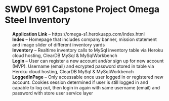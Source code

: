 # SWDV 691 Capstone Project Omega Steel Inventory

<ul style="list-style-type:none;">
  <li><b>Application Link</b> – https://omega-s1.herokuapp.com/index.html </li>
  <li><b>Index</b> – Homepage that includes company banner, mission statement and image slider of different inventory yards </li>
  <li><b>Inventory</b> – Realtime inventory calls to MySql inventory table via Heroku cloud hosting, ClearDB MySql & MySqlWorkbench </li>
  <li><b>Login</b> – User can register a new account and/or sign up for new account (MVP). Username (email) and ecrypted password stored in table via Heroku cloud hosting, ClearDB MySql & MySqlWorkbench</li>
  <li><b>LoggedInPage</b> – Only accessable once user logged in or registered new account. Cookies session determined if user is still logged in and capable to log out, then login in again with same username (email) and password with store user service layer
 </li>
</ul> 
